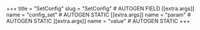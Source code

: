 +++
title = "SetConfig"
slug = "SetConfig" # AUTOGEN FIELD
[[extra.args]]
name = "config_set" # AUTOGEN STATIC
[[extra.args]]
name = "param" # AUTOGEN STATIC
[[extra.args]]
name = "value" # AUTOGEN STATIC
+++